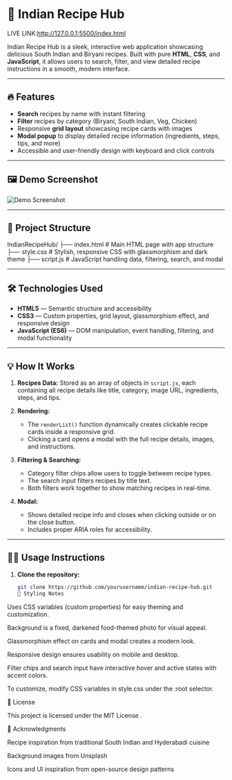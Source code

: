 # 🍛 Indian Recipe Hub
LIVE LINK:http://127.0.0.1:5500/index.html



Indian Recipe Hub is a sleek, interactive web application showcasing delicious South Indian and Biryani recipes. Built with pure **HTML**, **CSS**, and **JavaScript**, it allows users to search, filter, and view detailed recipe instructions in a smooth, modern interface.

---

## 🔥 Features

- **Search** recipes by name with instant filtering  
- **Filter** recipes by category (Biryani, South Indian, Veg, Chicken)  
- Responsive **grid layout** showcasing recipe cards with images  
- **Modal popup** to display detailed recipe information (ingredients, steps, tips, and more)  
- Accessible and user-friendly design with keyboard and click controls  

---

## 🖼️ Demo Screenshot

![Demo Screenshot](screenshot.png)

---

## 📁 Project Structure

IndianRecipeHub/
├── index.html # Main HTML page with app structure
├── style.css # Stylish, responsive CSS with glassmorphism and dark theme
├── script.js # JavaScript handling data, filtering, search, and modal

---

## 🛠️ Technologies Used

- **HTML5** — Semantic structure and accessibility  
- **CSS3** — Custom properties, grid layout, glassmorphism effect, and responsive design  
- **JavaScript (ES6)** — DOM manipulation, event handling, filtering, and modal functionality  

---

## 💡 How It Works

1. **Recipes Data:** Stored as an array of objects in `script.js`, each containing all recipe details like title, category, image URL, ingredients, steps, and tips.

2. **Rendering:**  
   - The `renderList()` function dynamically creates clickable recipe cards inside a responsive grid.  
   - Clicking a card opens a modal with the full recipe details, images, and instructions.

3. **Filtering & Searching:**  
   - Category filter chips allow users to toggle between recipe types.  
   - The search input filters recipes by title text.  
   - Both filters work together to show matching recipes in real-time.

4. **Modal:**  
   - Shows detailed recipe info and closes when clicking outside or on the close button.  
   - Includes proper ARIA roles for accessibility.

---

## 🧑‍💻 Usage Instructions

1. **Clone the repository:**

   ```bash
   git clone https://github.com/yourusername/indian-recipe-hub.git
   🎨 Styling Notes

Uses CSS variables (custom properties) for easy theming and customization.

Background is a fixed, darkened food-themed photo for visual appeal.

Glassmorphism effect on cards and modal creates a modern look.

Responsive design ensures usability on mobile and desktop.

Filter chips and search input have interactive hover and active states with accent colors.

To customize, modify CSS variables in style.css under the :root selector.

📄 License

This project is licensed under the MIT License
.

🙌 Acknowledgments

Recipe inspiration from traditional South Indian and Hyderabadi cuisine

Background images from Unsplash

Icons and UI inspiration from open-source design patterns
